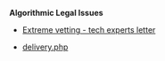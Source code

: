 **Algorithmic Legal Issues**

* [Extreme vetting - tech experts letter](https://www.documentcloud.org/documents/4243275-Extreme-vetting-tech-expert-critique.html)

* [delivery.php](https://poseidon01.ssrn.com/delivery.php?ID=937027118025004085064064088065088002015011046006095011102005003125086121098069021112012063127057051019035115086102125091107085038047089019092070119005001026068000028055062004104121023119088066120011113115103086091097007024068065127023083070086090109105&EXT=pdf)

